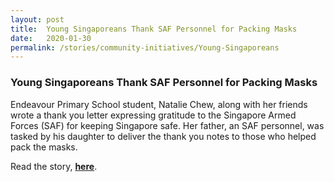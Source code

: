 ```yaml
---
layout: post
title:  Young Singaporeans Thank SAF Personnel for Packing Masks
date:   2020-01-30
permalink: /stories/community-initiatives/Young-Singaporeans
---
```


### Young Singaporeans Thank SAF Personnel for Packing Masks

Endeavour Primary School student, Natalie Chew, along with her friends wrote a thank you letter expressing gratitude to the Singapore Armed Forces (SAF) for keeping Singapore safe. Her father, an SAF personnel, was tasked by his daughter to deliver the thank you notes to those who helped pack the masks.

Read the story, **[here](https://www.facebook.com/oursingaporearmy/photos/a.10151220571176063/10157760763971063/?type=3&__tn__=-R)**.
